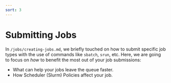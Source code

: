 ```yaml
---
sort: 3
---
```


# Submitting Jobs
In `/jobs/creating-jobs.md`, we briefly touched on how to submit specific job types with the use of commands like `sbatch`, `srun`, etc. Here, we are going to focus on *how* to benefit the most out of your job submissions:

* What can help your jobs leave the queue faster.
* How Scheduler (Slurm) Policies affect your job.
